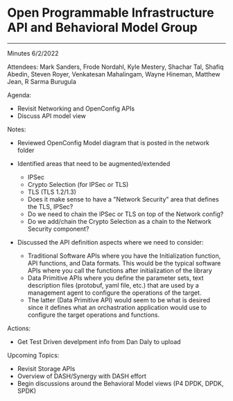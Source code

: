 # Open Programmable Infrastructure API and Behavioral Model Group

---
Minutes 6/2/2022

Attendees: Mark Sanders, Frode Nordahl, Kyle Mestery, Shachar Tal, Shafiq Abedin, Steven Royer, Venkatesan Mahalingam, Wayne Hineman, Matthew Jean, R Sarma Burugula

Agenda:

- Revisit Networking and OpenConfig APIs
- Discuss API model view

Notes:

- Reviewed OpenConfig Model diagram that is posted in the network folder
- Identified areas that need to be augmented/extended
  - IPSec
  - Crypto Selection (for IPSec or TLS)
  - TLS (TLS 1.2/1.3)
  - Does it make sense to have a "Network Security" area that defines the TLS, IPSec?
  - Do we need to chain the IPSec or TLS on top of the Network config?
  - Do we add/chain the Crypto Selection as a chain to the Network Security component?

- Discussed the API definition aspects where we need to consider:
  - Traditional Software APIs where you have the Initialization function, API functions, and Data formats.  This would be the typical software APIs where you call the functions after initialization of the library
  - Data Primitive APIs where you define the parameter sets, text description files (protobuf, yaml file, etc.) that are used by a management agent to configure the operations of the target.
  - The latter (Data Primitive API) would seem to be what is desired since it defines what an orchastration application would use to configure the target operations and functions.

Actions:

- Get Test Driven develpment info from Dan Daly to upload

Upcoming Topics:

- Revisit Storage APIs
- Overview of DASH/Synergy with DASH effort
- Begin discussions around the Behavioral Model views (P4 DPDK, DPDK, SPDK)
